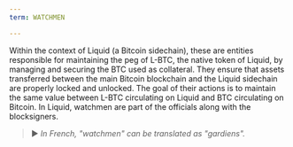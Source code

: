 ```yaml
---
term: WATCHMEN

---
```

Within the context of Liquid (a Bitcoin sidechain), these are entities responsible for maintaining the peg of L-BTC, the native token of Liquid, by managing and securing the BTC used as collateral. They ensure that assets transferred between the main Bitcoin blockchain and the Liquid sidechain are properly locked and unlocked. The goal of their actions is to maintain the same value between L-BTC circulating on Liquid and BTC circulating on Bitcoin. In Liquid, watchmen are part of the officials along with the blocksigners.

> ► *In French, "watchmen" can be translated as "gardiens".*